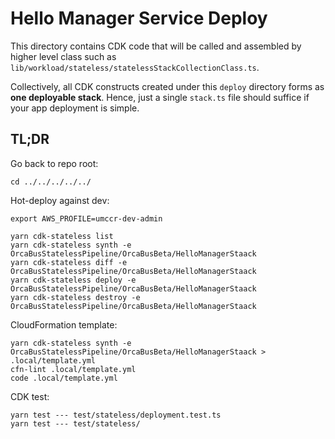 # Hello Manager Service Deploy

This directory contains CDK code that will be called and assembled by higher level class such as `lib/workload/stateless/statelessStackCollectionClass.ts`.

Collectively, all CDK constructs created under this `deploy` directory forms as **one deployable stack**. Hence, just  a single `stack.ts` file should suffice if your app deployment is simple.

## TL;DR

Go back to repo root:

```
cd ../../../../../
```

Hot-deploy against dev:
```
export AWS_PROFILE=umccr-dev-admin

yarn cdk-stateless list
yarn cdk-stateless synth -e OrcaBusStatelessPipeline/OrcaBusBeta/HelloManagerStaack
yarn cdk-stateless diff -e OrcaBusStatelessPipeline/OrcaBusBeta/HelloManagerStaack
yarn cdk-stateless deploy -e OrcaBusStatelessPipeline/OrcaBusBeta/HelloManagerStaack
yarn cdk-stateless destroy -e OrcaBusStatelessPipeline/OrcaBusBeta/HelloManagerStaack
```

CloudFormation template:
```
yarn cdk-stateless synth -e OrcaBusStatelessPipeline/OrcaBusBeta/HelloManagerStaack > .local/template.yml
cfn-lint .local/template.yml
code .local/template.yml
```

CDK test:
```
yarn test --- test/stateless/deployment.test.ts
yarn test --- test/stateless/
```
